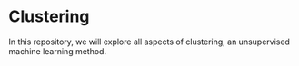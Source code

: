 # Clustering
In this repository, we will explore all aspects of clustering, an unsupervised machine learning method.

